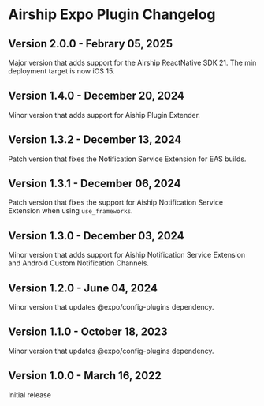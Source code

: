# Airship Expo Plugin Changelog

## Version 2.0.0 - Febrary 05, 2025
Major version that adds support for the Airship ReactNative SDK 21. The min deployment target is now iOS 15.

## Version 1.4.0 - December 20, 2024
Minor version that adds support for Aiship Plugin Extender.

## Version 1.3.2 - December 13, 2024
Patch version that fixes the Notification Service Extension for EAS builds.

## Version 1.3.1 - December 06, 2024
Patch version that fixes the support for Aiship Notification Service Extension when using `use_frameworks`.

## Version 1.3.0 - December 03, 2024
Minor version that adds support for Aiship Notification Service Extension and Android Custom Notification Channels.

## Version 1.2.0 - June 04, 2024
Minor version that updates @expo/config-plugins dependency.

## Version 1.1.0 - October 18, 2023
Minor version that updates @expo/config-plugins dependency.

## Version 1.0.0 - March 16, 2022
Initial release
